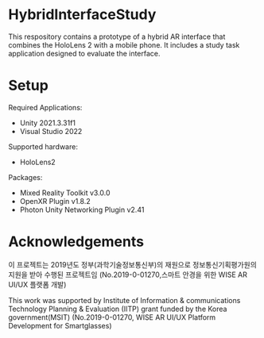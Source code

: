﻿# HybridInterfaceStudy
This respository contains a prototype of a hybrid AR interface that combines the HoloLens 2 with a mobile phone. It includes a study task application designed to evaluate the interface.

# Setup
Required Applications:
* Unity 2021.3.31f1
* Visual Studio 2022

Supported hardware:
* HoloLens2 

Packages:
* Mixed Reality Toolkit v3.0.0
* OpenXR Plugin v1.8.2
* Photon Unity Networking Plugin v2.41

# Acknowledgements
이 프로젝트는 2019년도 정부(과학기술정보통신부)의 재원으로 정보통신기획평가원의 지원을 받아 수행된 프로젝트임 (No.2019-0-01270,스마트 안경을 위한 WISE AR UI/UX 플랫폼 개발)

This work was supported by Institute of Information & communications Technology Planning & Evaluation (IITP) grant funded by the Korea government(MSIT) (No.2019-0-01270, WISE AR UI/UX Platform Development for Smartglasses)
